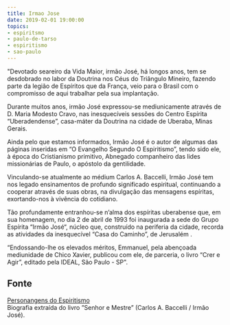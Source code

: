 ```yaml
---
title: Irmao Jose
date: 2019-02-01 19:00:00
topics: 
- espiritsmo
- paulo-de-tarso
- espiritismo
- sao-paulo
---
```


"Devotado seareiro da Vida Maior, irmão José, há longos anos, tem se desdobrado
no labor da Doutrina nos Céus do Triângulo Mineiro, fazendo parte da legião de
Espíritos que da França, veio para o Brasil com o compromisso de aqui trabalhar
pela sua implantação.

Durante muitos anos, irmão José expressou-se mediunicamente através de D. Maria
Modesto Cravo, nas inesquecíveis sessões do Centro Espírita “Uberadendense”,
casa-máter da Doutrina na cidade de Uberaba, Minas Gerais.

Ainda pelo que estamos informados, Irmão José é o autor de algumas das páginas
inseridas em “O Evangelho Segundo O Espiritismo”, tendo sido ele, à época do
Cristianismo primitivo, Abnegado companheiro das lides missionárias de Paulo, o
apóstolo da gentilidade.

Vinculando-se atualmente ao médium Carlos A. Baccelli, Irmão José tem nos legado
ensinamentos de profundo significado espiritual, continuando a cooperar através
de suas obras, na divulgação das mensagens espíritas, exortando-nos à vivência
do cotidiano.

Tão profundamente entranhou-se n’alma dos espíritas uberabense que, em sua
homenagem, no dia 2 de abril de 1993 foi inaugurada a sede do Grupo Espírita
“Irmão José“, núcleo que, construído na periferia da cidade, recorda as
atividades da inesquecível “Casa do Caminho”, de Jerusalém .

“Endossando-lhe os elevados méritos, Emmanuel, pela abençoada mediunidade de
Chico Xavier, publicou com ele, de parceria, o livro “Crer e Agir”, editado pela
IDEAL, São Paulo - SP".

## Fonte
[Personangens do Espiritismo](https://personagensdoespiritismo.blogspot.com/2013/12/irmao-jose.html)  
Biografia extraída do livro ”Senhor e Mestre” (Carlos A. Baccelli / Irmão José).

